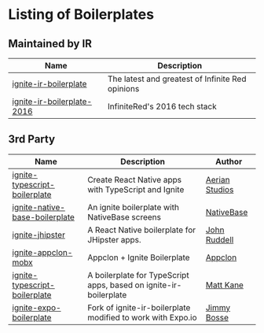 # Listing of Boilerplates

## Maintained by IR

| Name | Description |
|------|-------------|
| [ignite-ir-boilerplate](https://github.com/infinitered/ignite-ir-boilerplate) | The latest and greatest of Infinite Red opinions |
| [ignite-ir-boilerplate-2016](https://github.com/infinitered/ignite-ir-boilerplate-2016) | InfiniteRed's 2016 tech stack |

## 3rd Party

| Name | Description | Author |
|------|-------------|--------|
| [ignite-typescript-boilerplate](https://github.com/aerian-studios/ignite-typescript-boilerplate) | Create React Native apps with TypeScript and Ignite | [Aerian Studios](https://github.com/aerian-studios) |
| [ignite-native-base-boilerplate](https://github.com/GeekyAnts/ignite-native-base-boilerplate) | An ignite boilerplate with NativeBase screens | [NativeBase](https://github.com/GeekyAnts) |
| [ignite-jhipster](https://github.com/ruddell/ignite-jhipster) | A React Native boilerplate for JHipster apps. | [John Ruddell](https://github.com/ruddell) |
| [ignite-appclon-mobx](https://github.com/Appclon/ignite-appclon-mobx) | Appclon + Ignite Boilerplate | [Appclon](https://github.com/Appclon) |
| [ignite-typescript-boilerplate](https://github.com/aerian-studios/ignite-typescript-boilerplate/) | A boilerplate for TypeScript apps, based on ignite-ir-boilerplate  | [Matt Kane](https://github.com/ascorbic) |
| [ignite-expo-boilerplate](https://github.com/jbosse/ignite-expo-boilerplate) | Fork of ignite-ir-boilerplate modified to work with Expo.io  | [Jimmy Bosse](https://github.com/jbosse) |
